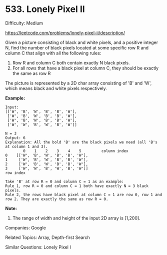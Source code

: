 # 533. Lonely Pixel II

Difficulty: Medium

https://leetcode.com/problems/lonely-pixel-ii/description/

Given a picture consisting of black and white pixels, and a positive integer N, find the number of black pixels located at some specific row R and column C that align with all the following rules:

1. Row R and column C both contain exactly N black pixels.
2. For all rows that have a black pixel at column C, they should be exactly the same as row R

The picture is represented by a 2D char array consisting of 'B' and 'W', which means black and white pixels respectively.

**Example:**
```
Input:                                            
[['W', 'B', 'W', 'B', 'B', 'W'],    
 ['W', 'B', 'W', 'B', 'B', 'W'],    
 ['W', 'B', 'W', 'B', 'B', 'W'],    
 ['W', 'W', 'B', 'W', 'B', 'W']] 

N = 3
Output: 6
Explanation: All the bold 'B' are the black pixels we need (all 'B's at column 1 and 3).
        0    1    2    3    4    5         column index                                            
0    [['W', 'B', 'W', 'B', 'B', 'W'],    
1     ['W', 'B', 'W', 'B', 'B', 'W'],    
2     ['W', 'B', 'W', 'B', 'B', 'W'],    
3     ['W', 'W', 'B', 'W', 'B', 'W']]    
row index

Take 'B' at row R = 0 and column C = 1 as an example:
Rule 1, row R = 0 and column C = 1 both have exactly N = 3 black pixels. 
Rule 2, the rows have black pixel at column C = 1 are row 0, row 1 and row 2. They are exactly the same as row R = 0.
```

**Note:**
1. The range of width and height of the input 2D array is [1,200].

Companies: Google

Related Topics: Array, Depth-first Search

Similar Questions: Lonely Pixel I
